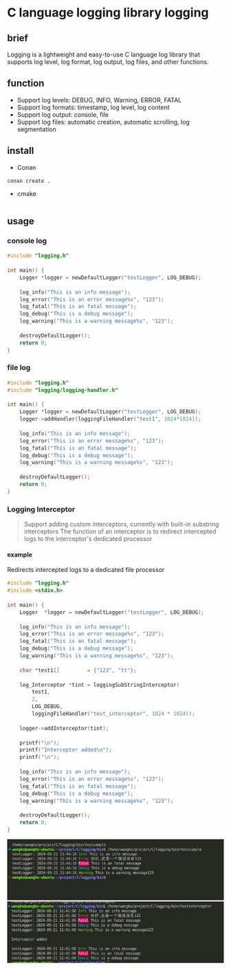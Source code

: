 # C language logging library logging

## brief

Logging is a lightweight and easy-to-use C language log library that supports log level, log format, log output, log files, and other functions.

## function
- Support log levels: DEBUG, INFO, Warning, ERROR, FATAL
- Support log formats: timestamp, log level, log content
- Support log output: console, file
- Support log files: automatic creation, automatic scrolling, log segmentation

## install
- Conan
```shell
conan create .
```
- cmake
```shell
```

## usage

### console log 
```c
#include "logging.h"

int main() {
    Logger *logger = newDefaultLogger("testLogger", LOG_DEBUG);

    log_info("This is an info message");
    log_error("This is an error message%s", "123");
    log_fatal("This is an fatal message");
    log_debug("This is a debug message");
    log_warning("This is a warning message%s", "123");

    destroyDefaultLogger();
    return 0;
}
```

### file log
```c
#include "logging.h"
#include "logging/logging-handler.h"

int main() {
    Logger *logger = newDefaultLogger("testLogger", LOG_DEBUG);
    logger->addHandler(loggingFileHandler("test1", 1024*1024));

    log_info("This is an info message");
    log_error("This is an error message%s", "123");
    log_fatal("This is an fatal message");
    log_debug("This is a debug message");
    log_warning("This is a warning message%s", "123");

    destroyDefaultLogger();
    return 0;
}
```

### Logging Interceptor 
> Support adding custom interceptors, currently with built-in substring interceptors
> The function of an interceptor is to redirect intercepted logs to the interceptor's dedicated processor


#### example
Redirects intercepted logs to a dedicated file processor
```c
#include "logging.h"
#include <stdio.h>

int main() {
    Logger  *logger = newDefaultLogger("testLogger", LOG_DEBUG);

    log_info("This is an info message");
    log_error("This is an error message%s", "123");
    log_fatal("This is an fatal message");
    log_debug("This is a debug message");
    log_warning("This is a warning message%s", "123");

    char *test1[]         = {"123", "tt"};

    log_Interceptor *tint = loggingSubStringInterceptor(
        test1,
        2,
        LOG_DEBUG,
        loggingFileHandler("test_interceptor", 1024 * 1024));

    logger->addInterceptor(tint);

    printf("\n");
    printf("Interceptor added\n");
    printf("\n");

    log_info("This is an info message");
    log_error("This is an error message%s", "123");
    log_fatal("This is an fatal message");
    log_debug("This is a debug message");
    log_warning("This is a warning message%s", "123");

    destroyDefaultLogger();
    return 0;
}
```
![](docs/img/2024-09-21-11-44-25.png)
![](docs/img/2024-09-21-11-44-06.png)

